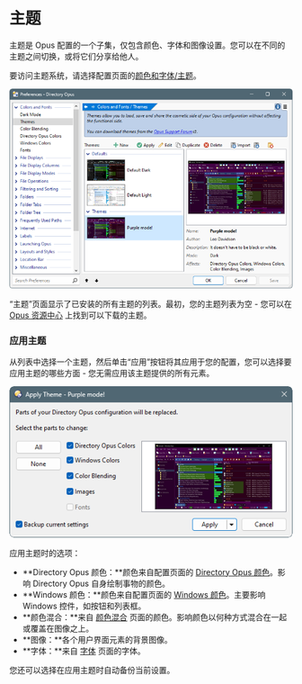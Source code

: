 # 主题

主题是 Opus 配置的一个子集，仅包含颜色、字体和图像设置。您可以在不同的主题之间切换，或将它们分享给他人。

要访问主题系统，请选择配置页面的[颜色和字体/主题](/Manual/preferences/preferences_categories/colors_and_fonts/themes.zh.md)。

![](/Manual/images/media/13/themes.png)

“主题”页面显示了已安装的所有主题的列表。最初，您的主题列表为空 - 您可以在 [Opus 资源中心](http://www.gpsoft.com.au/DScripts/redirect.asp?page=themes) 上找到可以下载的主题。

### 应用主题

从列表中选择一个主题，然后单击“应用”按钮将其应用于您的配置，您可以选择要应用主题的哪些方面 - 您无需应用该主题提供的所有元素。

![](/Manual/images/media/13/themes_apply.png)

应用主题时的选项：

- **Directory Opus 颜色：**颜色来自配置页面的 [Directory Opus 颜色](/Manual/preferences/preferences_categories/colors_and_fonts/directory_opus_colors.zh.md)。影响 Directory Opus 自身绘制事物的颜色。
- **Windows 颜色：**颜色来自配置页面的 [Windows 颜色](/Manual/preferences/preferences_categories/colors_and_fonts/windows_colors.zh.md)。主要影响 Windows 控件，如按钮和列表框。
- **颜色混合：**来自 [颜色混合](/Manual/preferences/preferences_categories/colors_and_fonts/color_blending.zh.md) 页面的颜色。影响颜色以何种方式混合在一起或覆盖在图像之上。
- **图像：**各个用户界面元素的背景图像。
- **字体：**来自 [字体](/Manual/preferences/preferences_categories/colors_and_fonts/fonts.zh.md) 页面的字体。

您还可以选择在应用主题时自动备份当前设置。